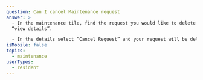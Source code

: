 ```yaml
---
question: Can I cancel Maintenance request
answer: >
  -	In the maintenance tile, find the request you would like to delete and click
  “view details”.

  -	In the details select “Cancel Request” and your request will be deleted. 
isMobile: false
topics:
  - maintenance
userTypes:
  - resident
---
```

